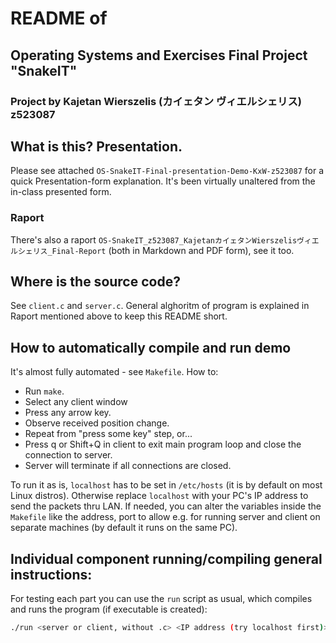 # README of 
## Operating Systems and Exercises Final Project "SnakeIT"
### Project by Kajetan Wierszelis (カイェタン  ヴィエルシェリス) z523087
## What is this? Presentation.
Please see attached `OS-SnakeIT-Final-presentation-Demo-KxW-z523087` for a quick Presentation-form explanation. It's been virtually unaltered from the in-class presented form.

### Raport 
There's also a raport `OS-SnakeIT_z523087_KajetanカイェタンWierszelisヴィエルシェリス_Final-Report` (both in Markdown and PDF form), see it too.

## Where is the source code?
See `client.c` and `server.c`. General alghoritm of program is explained in Raport mentioned above to keep this README short.

## How to automatically compile and run demo
It's almost fully automated - see `Makefile`. How to: 
- Run `make`. 
- Select any client window
- Press any arrow key.
- Observe received position change.
- Repeat from "press some key" step, or...
- Press q or Shift+Q in client to exit main program loop and close the connection to server.
- Server will terminate if all connections are closed. 

To run it as is, `localhost` has to be set in `/etc/hosts` (it is by default on most Linux distros). Otherwise replace `localhost` with your PC's IP address to send the packets thru LAN. If needed, you can alter the variables inside the `Makefile` like the address, port to allow e.g. for running server and client on separate machines (by default it runs on the same PC).

## Individual component running/compiling general instructions:
For testing each part you can use the `run` script as usual, which compiles and runs the program (if executable is created):
```sh
./run <server or client, without .c> <IP address (try localhost first)> <IP port> 
```
